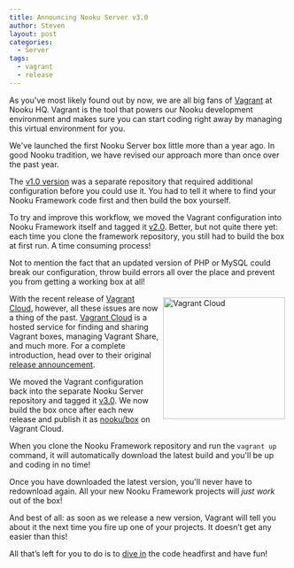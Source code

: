 ```yaml
---
title: Announcing Nooku Server v3.0
author: Steven
layout: post
categories:
  - Server
tags:
  - vagrant
  - release
---
```

As you've most likely found out by now, we are all big fans of [Vagrant][2] at Nooku HQ. Vagrant is the tool that powers our Nooku development environment and makes sure you can start coding right away by managing this virtual environment for you.

We've launched the first Nooku Server box little more than a year ago. In good Nooku tradition, we have revised our approach more than once over the past year.

<!--more-->

The [v1.0 version][3] was a separate repository that required additional configuration before you could use it. You had to tell it where to find your Nooku Framework code first and then build the box yourself. 

To try and improve this workflow, we moved the Vagrant configuration into Nooku Framework itself and tagged it [v2.0][4]. Better, but not quite there yet: each time you clone the framework repository, you still had to build the box at first run. A time consuming process! 

Not to mention the fact that an updated version of PHP or MySQL could break our configuration, throw build errors all over the place and prevent you from getting a working box at all! 
 
<img src="http://www.hashicorp.com/images/blog/vagrant-cloud-5-weeks-in/logo-side-a35e4189.png" title="Vagrant Cloud" width="220" style="float: right; margin: 6px" />

With the recent release of [Vagrant Cloud][1], however, all these issues are now a thing of the past. [Vagrant Cloud][1] is a hosted service for finding and sharing Vagrant boxes, managing Vagrant Share, and much more.  For a complete introduction, head over to their original [release announcement][5].

We moved the Vagrant configuration back into the separate Nooku Server repository and tagged it [v3.0][6]. We now build the box once after each new release and publish it as [nooku/box][7] on Vagrant Cloud. 

When you clone the Nooku Framework repository and run the `vagrant up` command, it will automatically download the latest build and you'll be up and coding in no time! 

Once you have downloaded the latest version, you'll never have to redownload again. All your new Nooku Framework projects will _just work_ out of the box! 

And best of all: as soon as we release a new version, Vagrant will tell you about it the next time you fire up one of your projects. It doesn’t get any easier than this!

All that’s left for you to do is to [dive in][8] the code headfirst and have fun!


 [1]: https://vagrantcloud.com/
 [2]: https://www.vagrantup.com
 [3]: https://github.com/nooku/nooku-server/releases/tag/v1.0.0
 [4]: https://github.com/nooku/nooku-server/releases/tag/v2.0.0
 [5]: https://www.vagrantup.com/blog/vagrant-1-5-and-vagrant-cloud.html
 [6]: https://github.com/nooku/nooku-server/releases/tag/v3.0.0
 [7]: https://vagrantcloud.com/nooku/box
 [8]: https://github.com/nooku/nooku-framework#installation